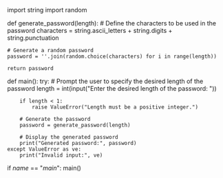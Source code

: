 import string
import random

def generate_password(length):
    # Define the characters to be used in the password
    characters = string.ascii_letters + string.digits + string.punctuation
    
    # Generate a random password
    password = ''.join(random.choice(characters) for i in range(length))
    
    return password

def main():
    try:
        # Prompt the user to specify the desired length of the password
        length = int(input("Enter the desired length of the password: "))
        
        if length < 1:
            raise ValueError("Length must be a positive integer.")
        
        # Generate the password
        password = generate_password(length)
        
        # Display the generated password
        print("Generated password:", password)
    except ValueError as ve:
        print("Invalid input:", ve)

if _name_ == "_main_":
    main()
